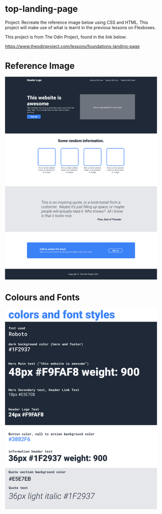 # top-landing-page
Project: Recreate the reference image below using CSS and HTML. This project will make use of what is learnt in the previous lessons on Flexboxes.

This project is from The Odin Project, found in the link below:

https://www.theodinproject.com/lessons/foundations-landing-page

# Reference Image

![alt text](./img/reference.png)

# Colours and Fonts

![alt text](./img/colours_and_fonts.png)
